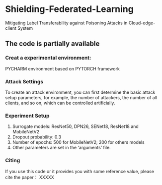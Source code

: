 # Shielding-Federated-Learning
Mitigating Label Transferability against Poisoning Attacks in Cloud-edge-client System
## The code is partially available

### Creat a experimental environment: 
PYCHARM environment based on PYTORCH framework

### Attack Settings
To create an attack environment, you can first determine the basic attack setup parameters, for example, the number of attackers, the number of all clients, and so on, which can be controlled artificially.

### Experiment Setup
1) Surrogate models: ResNet50, DPN26, SENet18, ResNet18 and MobileNetV2
2) Dropout probability: 0.3
3) Number of epochs: 500 for MobileNetV2; 200 for others models
4) Other parameters are set in the ‘arguments’ file.

### Citing
If you use this code or it provides you with some reference value, please cite the paper：
  XXXXX
